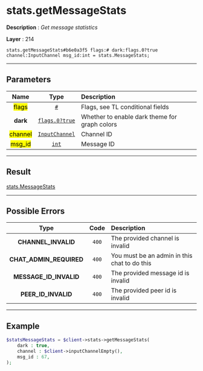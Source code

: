 # stats.getMessageStats

**Description** : *Get message statistics*

**Layer** : 214

```tl
stats.getMessageStats#b6e0a3f5 flags:# dark:flags.0?true channel:InputChannel msg_id:int = stats.MessageStats;
```

---

## Parameters

| Name | Type | Description |
| :---: | :---: | :--- |
| <mark>flags</mark> | [`#`](type/#) | Flags, see TL conditional fields |
| **dark** | [`flags.0?true`](type/true) | Whether to enable dark theme for graph colors |
| <mark>channel</mark> | [`InputChannel`](type/InputChannel) | Channel ID |
| <mark>msg_id</mark> | [`int`](type/int) | Message ID |

---

## Result

[stats.MessageStats](type/stats.MessageStats)

---

## Possible Errors

| Type | Code | Description |
| :---: | :---: | :--- |
| **CHANNEL_INVALID** | `400` | The provided channel is invalid |
| **CHAT_ADMIN_REQUIRED** | `400` | You must be an admin in this chat to do this |
| **MESSAGE_ID_INVALID** | `400` | The provided message id is invalid |
| **PEER_ID_INVALID** | `400` | The provided peer id is invalid |

---

## Example

```php
$statsMessageStats = $client->stats->getMessageStats(
	dark : true,
	channel : $client->inputChannelEmpty(),
	msg_id : 67,
);
```
